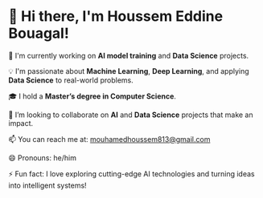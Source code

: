 # 👋 Hi there, I'm Houssem Eddine Bouagal!

🔬 I'm currently working on **AI model training** and **Data Science** projects.

💡 I'm passionate about **Machine Learning**, **Deep Learning**, and applying **Data Science** to real-world problems.

🎓 I hold a **Master’s degree in Computer Science**.

🤝 I’m looking to collaborate on **AI** and **Data Science** projects that make an impact.

📫 You can reach me at: mouhamedhoussem813@gmail.com
 

😄 Pronouns: he/him

⚡ Fun fact: I love exploring cutting-edge AI technologies and turning ideas into intelligent systems!

